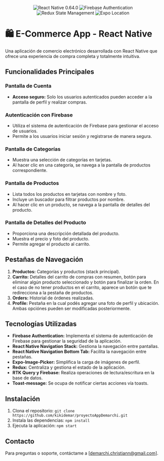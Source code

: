 <p align="center">
  <img src="https://img.shields.io/badge/React%20Native-0.64.0-blue.svg" alt="React Native 0.64.0">
  <img src="https://img.shields.io/badge/Firebase-Authentication-orange.svg" alt="Firebase Authentication">
  <img src="https://img.shields.io/badge/Redux-State%20Management-green.svg" alt="Redux State Management">
  <img src="https://img.shields.io/badge/Expo-Location-yellow.svg" alt="Expo Location">
</p>

# 🛍️ E-Commerce App - React Native

Una aplicación de comercio electrónico desarrollada con React Native que ofrece una experiencia de compra completa y totalmente intuitiva.

## Funcionalidades Principales

### Pantalla de Cuenta
- **Acceso seguro:** Solo los usuarios autenticados pueden acceder a la  pantalla de perfil y realizar compras.

### Autenticación con Firebase
- Utiliza el sistema de autenticación de Firebase para gestionar el acceso de usuarios.
- Permite a los usuarios iniciar sesión y registrarse de manera segura.

### Pantalla de Categorías
- Muestra una selección de categorías en tarjetas.
- Al hacer clic en una categoría, se navega a la pantalla de productos correspondiente.

### Pantalla de Productos
- Lista todos los productos en tarjetas con nombre y foto.
- Incluye un buscador para filtrar productos por nombre.
- Al hacer clic en un producto, se navega a la pantalla de detalles del producto.

### Pantalla de Detalles del Producto
- Proporciona una descripción detallada del producto.
- Muestra el precio y foto del producto.
- Permite agregar el producto al carrito.

## Pestañas de Navegación

1. **Productos:** Categorías y productos (stack principal).
2. **Carrito:** Detalles del carrito de compras con resumen, botón para eliminar algún producto seleccionado y botón para finalizar la orden. En el caso de no tener productos en el carrito, aparece un botón que te redirecciona a la pestaña de productos.
3. **Orders:** Historial de órdenes realizadas.
4. **Profile:** Pestaña en la cual podés agregar una foto de perfil y ubicación. Ambas opciónes pueden ser modificadas posteriormente.

## Tecnologías Utilizadas

- **Firebase Authentication:** Implementa el sistema de autenticación de Firebase para gestionar la seguridad de la aplicación.
- **React Native Navigation Stack:** Gestiona la navegación entre pantallas.
- **React Native Navigation Bottom Tab:** Facilita la navegación entre pestañas.
- **Expo-Image-Picker:** Simplifica la carga de imágenes de perfil.
- **Redux:** Centraliza y gestiona el estado de la aplicación.
- **RTK Query y Firebase:** Realiza operaciones de lectura/escritura en la base de datos.
- **Toast-message:** Se ocupa de notificar ciertas acciones vía toasts.

## Instalación

1. Clona el repositorio: `git clone https://github.com/kikidemar/proyectoAppDemarchi.git`
2. Instala las dependencias: `npm install`
3. Ejecuta la aplicación: `npm start`


## Contacto

Para preguntas o soporte, contáctame a [demarchi.christiann@gmail.com].
